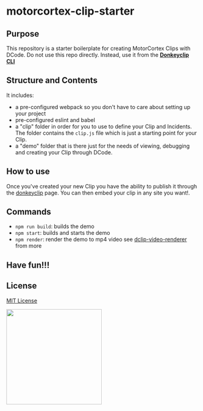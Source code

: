 # motorcortex-clip-starter

## Purpose

This repository is a starter boilerplate for creating MotorCortex Clips with DCode. Do not use this repo directly. Instead, use it from the **[Donkeyclip CLI](https://github.com/donkeyclip/cli)**

## Structure and Contents

It includes:

- a pre-configured webpack so you don't have to care about setting up your project
- pre-configured eslint and babel
- a "clip" folder in order for you to use to define your Clip and Incidents. The folder
  contains the `clip.js` file which is just a starting point for your Clip.
- a "demo" folder that is there just for the needs of viewing, debugging and creating
  your Clip through DCode.

## How to use

Once you've created your new Clip you have the ability to publish it through the [donkeyclip](https://donkeyclip.com) page. You can then embed your clip in any site you want!.

## Commands

- `npm run build`: builds the demo
- `npm start`: builds and starts the demo
- `npm render`: render the demo to mp4 video see [dclip-video-renderer](https://github.com/donkeyclip/dclip-video-renderer) from more

## Have fun!!!

## License

[MIT License](https://opensource.org/licenses/MIT)

[<img src="https://presskit.donkeyclip.com/logos/donkey%20clip%20logo.svg" width=250></img>](https://donkeyclip.com)
